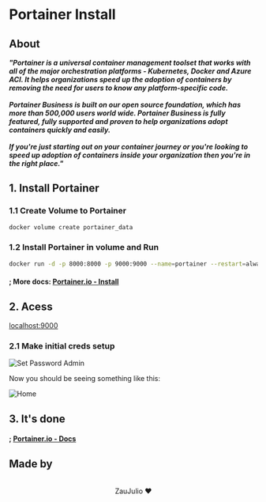 # Portainer Install

## About

___"Portainer is a universal container management toolset that works with all of the major orchestration platforms - Kubernetes, Docker and Azure ACI. It helps organizations speed up the adoption of containers by removing the need for users to know any platform-specific code. <br/> <br/>
Portainer Business is built on our open source foundation, which has more than 500,000 users world wide. Portainer Business is fully featured, fully supported and proven to help organizations adopt containers quickly and easily. <br/> <br/>
If you're just starting out on your container journey or you're looking to speed up adoption of containers inside your organization then you're in the right place."___

## 1. Install Portainer

### 1.1 Create Volume to Portainer

```sh
docker volume create portainer_data
```

### 1.2 Install Portainer in volume and Run

```sh
docker run -d -p 8000:8000 -p 9000:9000 --name=portainer --restart=always -v /var/run/docker.sock:/var/run/docker.sock -v portainer_data:/data portainer/portainer
```

#### ; More docs: [Portainer.io - Install](https://documentation.portainer.io/v2.0/deploy/ceinstalldocker/)

## 2. Acess

[localhost:9000](http://localhost:9000)

### 2.1 Make initial creds setup

![Set Password Admin](https://documentation.portainer.io/v2.0/deploy/assets/initial-1.png)

Now you should be seeing something like this:

![Home](https://i.imgur.com/XBPKwPI.png)

## 3. It's done

#### ; [Portainer.io - Docs](https://documentation.portainer.io/)

## Made by

<p align="center">
  <br />
  ZauJulio ❤️
  <br />
</p>
